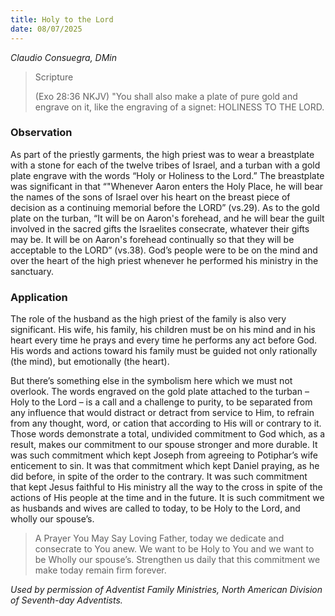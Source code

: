 ```yaml
---
title: Holy to the Lord
date: 08/07/2025
---
```


_Claudio Consuegra, DMin_

> <p>Scripture</p>
> (Exo 28:36 NKJV) "You shall also make a plate of pure gold and engrave on it, like the engraving of a signet: HOLINESS TO THE LORD.

### Observation

As part of the priestly garments, the high priest was to wear a breastplate with a stone for each of the twelve tribes of Israel, and a turban with a gold plate engrave with the words “Holy or Holiness to the Lord.” The breastplate was significant in that “"Whenever Aaron enters the Holy Place, he will bear the names of the sons of Israel over his heart on the breast piece of decision as a continuing memorial before the LORD” (vs.29). As to the gold plate on the turban, “It will be on Aaron's forehead, and he will bear the guilt involved in the sacred gifts the Israelites consecrate, whatever their gifts may be. It will be on Aaron's forehead continually so that they will be acceptable to the LORD” (vs.38). God’s people were to be on the mind and over the heart of the high priest whenever he performed his ministry in the sanctuary.

### Application

The role of the husband as the high priest of the family is also very significant. His wife, his family, his children must be on his mind and in his heart every time he prays and every time he performs any act before God. His words and actions toward his family must be guided not only rationally (the mind), but emotionally (the heart).

But there’s something else in the symbolism here which we must not overlook. The words engraved on the gold plate attached to the turban – Holy to the Lord – is a call and a challenge to purity, to be separated from any influence that would distract or detract from service to Him, to refrain from any thought, word, or cation that according to His will or contrary to it. Those words demonstrate a total, undivided commitment to God which, as a result, makes our commitment to our spouse stronger and more durable. It was such commitment which kept Joseph from agreeing to Potiphar’s wife enticement to sin. It was that commitment which kept Daniel praying, as he did before, in spite of the order to the contrary. It was such commitment that kept Jesus faithful to His ministry all the way to the cross in spite of the actions of His people at the time and in the future. It is such commitment we as husbands and wives are called to today, to be Holy to the Lord, and wholly our spouse’s.

> <callout>A Prayer You May Say</callout>
> Loving Father, today we dedicate and consecrate to You anew. We want to be Holy to You and we want to be Wholly our spouse’s. Strengthen us daily that this commitment we make today remain firm forever.

_Used by permission of Adventist Family Ministries, North American Division of Seventh-day Adventists._